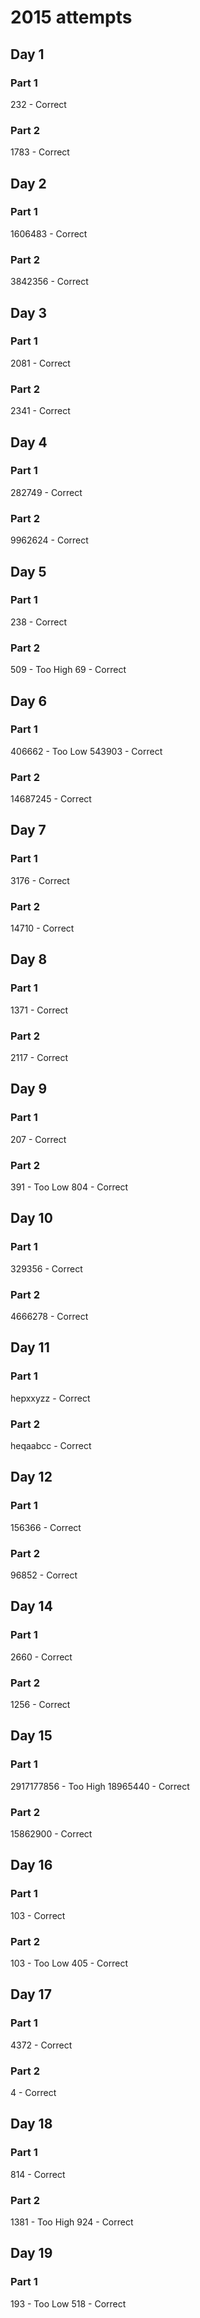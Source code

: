 # 2015 attempts

## Day 1
### Part 1
232 - Correct

### Part 2
1783 - Correct

## Day 2
### Part 1
1606483 - Correct

### Part 2
3842356 - Correct

## Day 3
### Part 1
2081 - Correct

### Part 2
2341 - Correct

## Day 4
### Part 1
282749 - Correct

### Part 2
9962624 - Correct

## Day 5
### Part 1
238 - Correct

### Part 2
509 - Too High
69 - Correct

## Day 6
### Part 1
406662 - Too Low
543903 - Correct

### Part 2
14687245 - Correct

## Day 7
### Part 1
3176 - Correct

### Part 2
14710 - Correct

## Day 8
### Part 1
1371 - Correct

### Part 2
2117 - Correct

## Day 9
### Part 1
207 - Correct

### Part 2
391 - Too Low
804 - Correct

## Day 10
### Part 1
329356 - Correct

### Part 2
4666278 - Correct

## Day 11
### Part 1
hepxxyzz - Correct

### Part 2
heqaabcc - Correct

## Day 12
### Part 1
156366 - Correct

### Part 2
96852 - Correct

## Day 14
### Part 1
2660 - Correct

### Part 2
1256 - Correct

## Day 15
### Part 1
2917177856 - Too High
18965440 - Correct

### Part 2
15862900 - Correct

## Day 16
### Part 1
103 - Correct

### Part 2
103 - Too Low
405 - Correct

## Day 17
### Part 1
4372 - Correct

### Part 2
4 - Correct

## Day 18
### Part 1
814 - Correct

### Part 2
1381 - Too High
924 - Correct

## Day 19
### Part 1
193 - Too Low
518 - Correct

